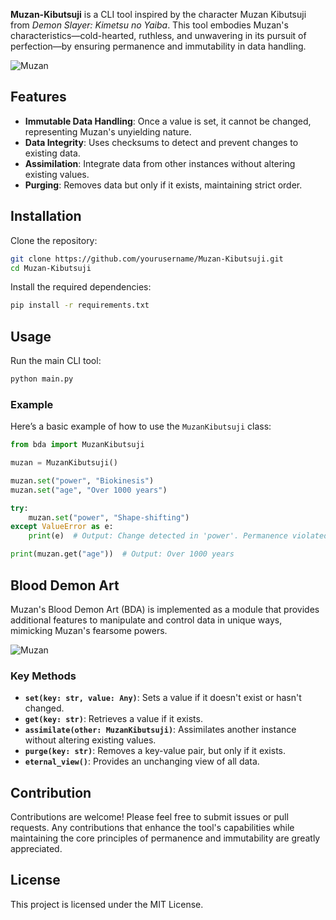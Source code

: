 **Muzan-Kibutsuji** is a CLI tool inspired by the character Muzan Kibutsuji from *Demon Slayer: Kimetsu no Yaiba*. This tool embodies Muzan's characteristics—cold-hearted, ruthless, and unwavering in its pursuit of perfection—by ensuring permanence and immutability in data handling.

![Muzan](./images/muzan_1.gif)

## Features

- **Immutable Data Handling**: Once a value is set, it cannot be changed, representing Muzan's unyielding nature.
- **Data Integrity**: Uses checksums to detect and prevent changes to existing data.
- **Assimilation**: Integrate data from other instances without altering existing values.
- **Purging**: Removes data but only if it exists, maintaining strict order.

## Installation

Clone the repository:

```bash
git clone https://github.com/yourusername/Muzan-Kibutsuji.git
cd Muzan-Kibutsuji
```

Install the required dependencies:

```bash
pip install -r requirements.txt
```

## Usage

Run the main CLI tool:

```bash
python main.py
```

### Example

Here’s a basic example of how to use the `MuzanKibutsuji` class:

```python
from bda import MuzanKibutsuji

muzan = MuzanKibutsuji()

muzan.set("power", "Biokinesis")
muzan.set("age", "Over 1000 years")

try:
    muzan.set("power", "Shape-shifting")
except ValueError as e:
    print(e)  # Output: Change detected in 'power'. Permanence violated.

print(muzan.get("age"))  # Output: Over 1000 years
```

## Blood Demon Art

Muzan's Blood Demon Art (BDA) is implemented as a module that provides additional features to manipulate and control data in unique ways, mimicking Muzan's fearsome powers.

![Muzan](https://64.media.tumblr.com/ba6be1a0349e981ee63a2d14b0092c13/9ccc4b7bd50e0fa5-c6/s540x810/6fbfa81cc92fd9f584789944a4a734903c5eca8b.gif)

### Key Methods

- **`set(key: str, value: Any)`**: Sets a value if it doesn't exist or hasn't changed.
- **`get(key: str)`**: Retrieves a value if it exists.
- **`assimilate(other: MuzanKibutsuji)`**: Assimilates another instance without altering existing values.
- **`purge(key: str)`**: Removes a key-value pair, but only if it exists.
- **`eternal_view()`**: Provides an unchanging view of all data.

## Contribution

Contributions are welcome! Please feel free to submit issues or pull requests. Any contributions that enhance the tool's capabilities while maintaining the core principles of permanence and immutability are greatly appreciated.

## License

This project is licensed under the MIT License.
